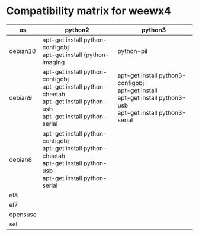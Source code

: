 # Compatibility matrix for weewx4

| os | python2 | python3 |
|---|---|---|
| debian10 | apt-get install python-configobj<br>apt-get install (python-imaging | python-pil | python-pillow)<br>apt-get install python-cheetah<br>apt-get install python-usb<br>apt-get install python-serial | apt-get install python3-configobj<br>apt-get install python3-pil<br>apt-get install python3-cheetah<br>apt-get install python3-usb<br>apt-get install python3-serial |
| debian9 | apt-get install python-configobj<br>apt-get install python-cheetah<br>apt-get install python-usb<br>apt-get install python-serial | apt-get install python3-configobj<br>apt-get install<br>apt-get install python3-usb<br>apt-get install python3-serial |
| debian8 | apt-get install python-configobj<br>apt-get install python-cheetah<br>apt-get install python-usb<br>apt-get install python-serial |  |
| el8 | | |
| el7 | | |
| opensuse | | |
| sel | | |
